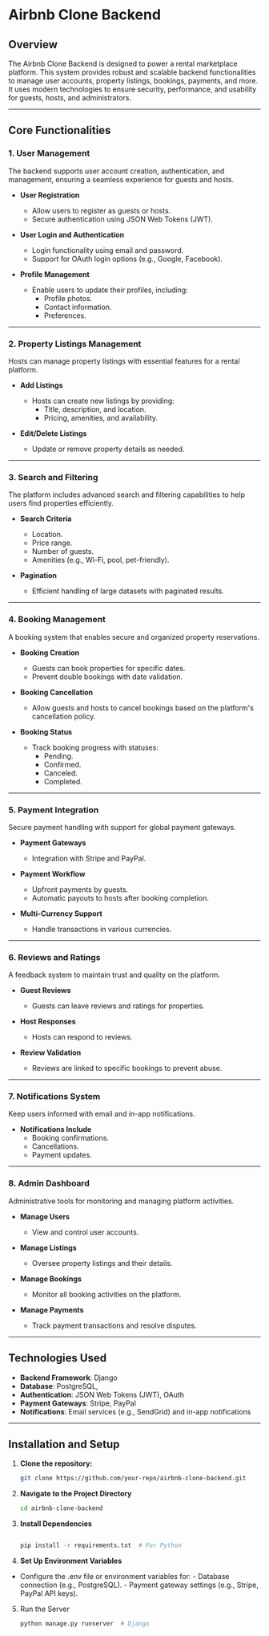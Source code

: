 # Airbnb Clone Backend

## Overview
The Airbnb Clone Backend is designed to power a rental marketplace platform. This system provides robust and scalable backend functionalities to manage user accounts, property listings, bookings, payments, and more. It uses modern technologies to ensure security, performance, and usability for guests, hosts, and administrators.

---

## Core Functionalities

### 1. **User Management**
The backend supports user account creation, authentication, and management, ensuring a seamless experience for guests and hosts.

- **User Registration**
  - Allow users to register as guests or hosts.
  - Secure authentication using JSON Web Tokens (JWT).

- **User Login and Authentication**
  - Login functionality using email and password.
  - Support for OAuth login options (e.g., Google, Facebook).

- **Profile Management**
  - Enable users to update their profiles, including:
    - Profile photos.
    - Contact information.
    - Preferences.

---

### 2. **Property Listings Management**
Hosts can manage property listings with essential features for a rental platform.

- **Add Listings**
  - Hosts can create new listings by providing:
    - Title, description, and location.
    - Pricing, amenities, and availability.

- **Edit/Delete Listings**
  - Update or remove property details as needed.

---

### 3. **Search and Filtering**
The platform includes advanced search and filtering capabilities to help users find properties efficiently.

- **Search Criteria**
  - Location.
  - Price range.
  - Number of guests.
  - Amenities (e.g., Wi-Fi, pool, pet-friendly).

- **Pagination**
  - Efficient handling of large datasets with paginated results.

---

### 4. **Booking Management**
A booking system that enables secure and organized property reservations.

- **Booking Creation**
  - Guests can book properties for specific dates.
  - Prevent double bookings with date validation.

- **Booking Cancellation**
  - Allow guests and hosts to cancel bookings based on the platform's cancellation policy.

- **Booking Status**
  - Track booking progress with statuses:
    - Pending.
    - Confirmed.
    - Canceled.
    - Completed.

---

### 5. **Payment Integration**
Secure payment handling with support for global payment gateways.

- **Payment Gateways**
  - Integration with Stripe and PayPal.

- **Payment Workflow**
  - Upfront payments by guests.
  - Automatic payouts to hosts after booking completion.

- **Multi-Currency Support**
  - Handle transactions in various currencies.

---

### 6. **Reviews and Ratings**
A feedback system to maintain trust and quality on the platform.

- **Guest Reviews**
  - Guests can leave reviews and ratings for properties.

- **Host Responses**
  - Hosts can respond to reviews.

- **Review Validation**
  - Reviews are linked to specific bookings to prevent abuse.

---

### 7. **Notifications System**
Keep users informed with email and in-app notifications.

- **Notifications Include**
  - Booking confirmations.
  - Cancellations.
  - Payment updates.

---

### 8. **Admin Dashboard**
Administrative tools for monitoring and managing platform activities.

- **Manage Users**
  - View and control user accounts.

- **Manage Listings**
  - Oversee property listings and their details.

- **Manage Bookings**
  - Monitor all booking activities on the platform.

- **Manage Payments**
  - Track payment transactions and resolve disputes.

---

## Technologies Used
- **Backend Framework**: Django
- **Database**: PostgreSQL, 
- **Authentication**: JSON Web Tokens (JWT), OAuth
- **Payment Gateways**: Stripe, PayPal
- **Notifications**: Email services (e.g., SendGrid) and in-app notifications

---

## Installation and Setup
1. **Clone the repository:**
   ```bash
   git clone https://github.com/your-repo/airbnb-clone-backend.git


2. **Navigate to the Project Directory**
    ```bash
    cd airbnb-clone-backend

3. **Install Dependencies**
    ```bash

    pip install -r requirements.txt  # For Python
4. **Set Up Environment Variables**
- Configure the .env file or environment variables for:
        - Database connection (e.g., PostgreSQL).
        - Payment gateway settings (e.g., Stripe, PayPal API keys).
5. Run the Server
    ```bash
    python manage.py runserver  # Django